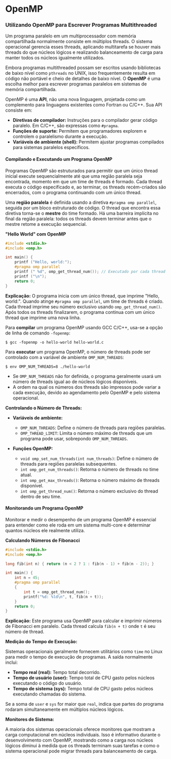 # OpenMP

### Utilizando OpenMP para Escrever Programas Multithreaded

Um programa paralelo em um multiprocessador com memória compartilhada normalmente consiste em múltiplos threads. O sistema operacional gerencia esses threads, aplicando multitarefa se houver mais threads do que núcleos lógicos e realizando balanceamento de carga para manter todos os núcleos igualmente utilizados.

Embora programas multithreaded possam ser escritos usando bibliotecas de baixo nível como `pthreads` no UNIX, isso frequentemente resulta em código não portável e cheio de detalhes de baixo nível. O **OpenMP** é uma escolha melhor para escrever programas paralelos em sistemas de memória compartilhada.

OpenMP é uma **API**, não uma nova linguagem, projetada como um complemento para linguagens existentes como Fortran ou C/C++. Sua API consiste em:

- **Diretivas de compilador:** Instruções para o compilador gerar código paralelo. Em C/C++, são expressas como `#pragma`.
- **Funções de suporte:** Permitem que programadores explorem e controlem o paralelismo durante a execução.
- **Variáveis de ambiente (shell):** Permitem ajustar programas compilados para sistemas paralelos específicos.

#### Compilando e Executando um Programa OpenMP

Programas OpenMP são estruturados para permitir que um único thread inicial execute sequencialmente até que uma região paralela seja encontrada, momento em que um time de threads é formado. Cada thread executa o código especificado e, ao terminar, os threads recém-criados são encerrados, com o programa continuando com um único thread.

Uma **região paralela** é definida usando a diretiva `#pragma omp parallel`, seguida por um bloco estruturado de código. O thread que encontra essa diretiva torna-se o **mestre** do time formado. Há uma barreira implícita no final da região paralela: todos os threads devem terminar antes que o mestre retome a execução sequencial.

**"Hello World" com OpenMP**
```c
#include <stdio.h>
#include <omp.h>

int main() {
    printf ("Hello, world:");
    #pragma omp parallel
    printf (" %d", omp_get_thread_num()); // Executado por cada thread
    printf ("\n");
    return 0;
}
```
**Explicação:** O programa inicia com um único thread, que imprime "Hello, world:". Quando atinge `#pragma omp parallel`, um time de threads é criado. Cada thread imprime seu número exclusivo usando `omp_get_thread_num()`. Após todos os threads finalizarem, o programa continua com um único thread que imprime uma nova linha.

Para **compilar** um programa OpenMP usando GCC C/C++, usa-se a opção de linha de comando `-fopenmp`:

```
$ gcc -fopenmp -o hello-world hello-world.c
```

Para **executar** um programa OpenMP, o número de threads pode ser controlado com a variável de ambiente `OMP_NUM_THREADS`:

```
$ env OMP_NUM_THREADS=8 ./hello-world
```

- Se `OMP_NUM_THREADS` não for definida, o programa geralmente usará um número de threads igual ao de núcleos lógicos disponíveis.
- A ordem na qual os números dos threads são impressos pode variar a cada execução, devido ao agendamento pelo OpenMP e pelo sistema operacional.

**Controlando o Número de Threads:**

- **Variáveis de ambiente:**
  - `OMP_NUM_THREADS`: Define o número de threads para regiões paralelas.
  - `OMP_THREAD_LIMIT`: Limita o número máximo de threads que um programa pode usar, sobrepondo `OMP_NUM_THREADS`.

- **Funções OpenMP:**
  - `void omp_set_num_threads(int num_threads)`: Define o número de threads para regiões paralelas subsequentes.
  - `int omp_get_num_threads()`: Retorna o número de threads no time atual.
  - `int omp_get_max_threads()`: Retorna o número máximo de threads disponível.
  - `int omp_get_thread_num()`: Retorna o número exclusivo do thread dentro de seu time.

#### Monitorando um Programa OpenMP

Monitorar e medir o desempenho de um programa OpenMP é essencial para entender como ele roda em um sistema multi-core e determinar quantos núcleos ele realmente utiliza.

**Calculando Números de Fibonacci**
```c
#include <stdio.h>
#include <omp.h>

long fib(int n) { return (n < 2 ? 1 : fib(n - 1) + fib(n - 2)); }

int main() {
    int n = 45;
    #pragma omp parallel
    {
        int t = omp_get_thread_num();
        printf("%d: %ld\n", t, fib(n + t));
    }
    return 0;
}
```

**Explicação:** Este programa usa OpenMP para calcular e imprimir números de Fibonacci em paralelo. Cada thread calcula `fib(n + t)` onde `t` é seu número de thread.

**Medição do Tempo de Execução:**

Sistemas operacionais geralmente fornecem utilitários como `time` no Linux para medir o tempo de execução de programas. A saída normalmente inclui:

- **Tempo real (real):** Tempo total decorrido.
- **Tempo de usuário (user):** Tempo total de CPU gasto pelos núcleos executando o código do usuário.
- **Tempo de sistema (sys):** Tempo total de CPU gasto pelos núcleos executando chamadas do sistema.

Se a soma de `user` e `sys` for maior que `real`, indica que partes do programa rodaram simultaneamente em múltiplos núcleos lógicos.

**Monitores de Sistema:**

A maioria dos sistemas operacionais oferece monitores que mostram a carga computacional em núcleos individuais. Isso é informativo durante o desenvolvimento com OpenMP, mostrando como a carga nos núcleos lógicos diminui à medida que os threads terminam suas tarefas e como o sistema operacional pode migrar threads para balanceamento de carga.